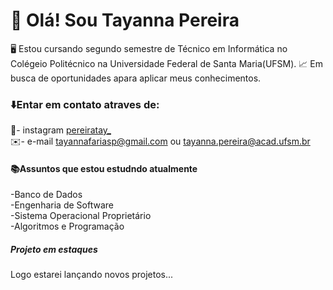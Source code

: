 # 👋 Olá! Sou Tayanna Pereira 
🖥️ Estou cursando segundo semestre de Técnico em Informática no Colégeio  Politécnico na Universidade Federal de Santa Maria(UFSM).
📈 Em busca de oportunidades apara aplicar meus conhecimentos.

### ⬇️Entar em contato atraves de:
📸- instagram [pereiratay_](https://instagram.com)  
✉️- e-mail tayannafariasp@gmail.com ou tayanna.pereira@acad.ufsm.br

#### 📚Assuntos que estou estudndo atualmente 
-Banco de Dados  
-Engenharia de Software  
-Sistema Operacional Proprietário  
-Algoritmos e Programação

##### Projeto em estaques 
Logo estarei lançando novos projetos...
